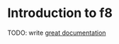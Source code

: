 # Introduction to f8

TODO: write [great documentation](http://jacobian.org/writing/what-to-write/)
